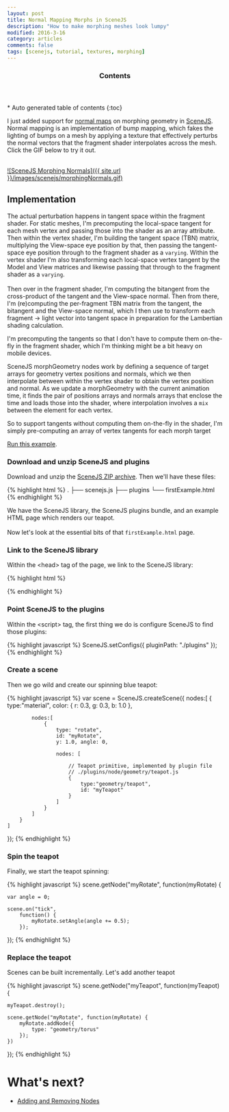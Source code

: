 ```yaml
---
layout: post
title: Normal Mapping Morphs in SceneJS
description: "How to make morphing meshes look lumpy"
modified: 2016-3-16
category: articles
comments: false
tags: [scenejs, tutorial, textures, morphing]
---
```


<section id="table-of-contents" class="toc">
  <header>
    <h3>Contents</h3>
  </header>
<div id="drawer" markdown="1">
*  Auto generated table of contents
{:toc}
</div>
</section><!-- /#table-of-contents -->

I just added support for [normal maps](https://en.wikipedia.org/wiki/Normal_mapping) on morphing geometry 
in [SceneJS](http://scenejs.org). Normal mapping is an implementation of bump mapping, 
which fakes the lighting of bumps on a mesh by applying a texture that effectively perturbs the normal vectors that the 
fragment shader interpolates across the mesh. Click the GIF below to try it out.
<br><br>

[![SceneJS Morphing Normals]({{ site.url }}/images/scenejs/morphingNormals.gif)](http://scenejs.org/examples/index.html#geometry_morphTargets_normalMap)
<br>
 
## Implementation
The actual perturbation happens in tangent space within the fragment shader. For static meshes, I'm precomputing the 
local-space tangent for each mesh vertex and passing those into the shader as an array attribute. Then within the vertex 
shader, I'm building the tangent space (TBN) matrix, multiplying the View-space eye position by that, then passing the 
tangent-space eye position through to the fragment shader as a ````varying````. Within the vertex shader I'm also 
transforming each local-space vertex tangent by the Model and View matrices and likewise passing that through to the 
fragment shader as a ````varying````.
<br><br> 
Then over in the fragment shader, I'm computing the bitangent from the cross-product of the tangent and the 
View-space normal. Then from there, I'm (re)computing the per-fragment TBN matrix from the tangent, the bitangent and 
the View-space normal, which I then use to transform each fragment -&gt; light vector into tangent space in preparation 
for the Lambertian shading calculation.   
    
I'm precomputing the tangents so that I don't have to compute them on-the-fly in the fragment shader, which I'm thinking 
might be a bit heavy on mobile devices. 

SceneJS morphGeometry nodes work by defining a sequence of target arrays for geometry vertex positions and 
normals, which we then interpolate between within the vertex shader to obtain the vertex position and normal. As we 
update a morphGeometry with the current animation time, it finds the pair of positions arrays and normals arrays that 
enclose the time and loads those into the shader, where interpolation involves a ````mix```` between the element for each 
vertex.  
 
So to support tangents without computing them on-the-fly in the shader, I'm simply pre-computing an array of vertex 
tangents for each morph target  
    

[Run this example](http://scenejs.org/examples/index.html#geometry_morphTargets_normalMap).

### Download and unzip SceneJS and plugins

Download and unzip the [SceneJS ZIP archive](http://scenejs.org/api/latest/scenejs.zip). Then we'll have these files:

{% highlight html %}
.
├── scenejs.js
├── plugins
└── firstExample.html
{% endhighlight %}

We have the SceneJS library, the SceneJS plugins bundle, and an example HTML page which renders our teapot.
  <br><br>
Now let's look at the essential bits of that ```firstExample.html``` page.

### Link to the SceneJS library

Within the &lt;head&gt; tag of the page, we link to the SceneJS library:

{% highlight html %}
<script src="./scenejs.js"></script>
{% endhighlight %}

### Point SceneJS to the plugins

Within the &lt;script&gt; tag, the first thing we do is configure SceneJS to find those plugins:

{% highlight javascript %}
SceneJS.setConfigs({
    pluginPath: "./plugins"
});
{% endhighlight %}

### Create a scene

Then we go wild and create our spinning blue teapot:

{% highlight javascript %}
var scene = SceneJS.createScene({
    nodes:[
        {
            type:"material",
            color: { r: 0.3, g: 0.3, b: 1.0 },

            nodes:[
                {
                    type: "rotate",
                    id: "myRotate",
                    y: 1.0, angle: 0,

                    nodes: [

                        // Teapot primitive, implemented by plugin file
                        // ./plugins/node/geometry/teapot.js
                        {
                            type:"geometry/teapot",
                            id: "myTeapot"
                        }
                    ]
                }
            ]
        }
    ]
});
{% endhighlight %}

### Spin the teapot

Finally, we start the teapot spinning:

{% highlight javascript %}
scene.getNode("myRotate", function(myRotate) {

    var angle = 0;

    scene.on("tick",
        function() {
            myRotate.setAngle(angle += 0.5);
        });
});
{% endhighlight %}

### Replace the teapot

Scenes can be built incrementally. Let's add another teapot

{% highlight javascript %}
scene.getNode("myTeapot", function(myTeapot) {

    myTeapot.destroy();

    scene.getNode("myRotate", function(myRotate) {
        myRotate.addNode({
            type: "geometry/torus"
        });
    })
});
{% endhighlight %}


# What's next?

* [Adding and Removing Nodes](/articles/scenejs-creating-a-scene-and-adding-nodes)



